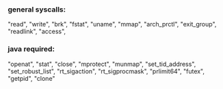 ### general syscalls:
"read",
"write",
"brk",
"fstat",
"uname",
"mmap",
"arch_prctl",
"exit_group",
"readlink",
"access",

### java required:

"openat",
"stat",
"close",
"mprotect",
"munmap",
"set_tid_address",
"set_robust_list",
"rt_sigaction",
"rt_sigprocmask",
"prlimit64",
"futex",
"getpid",
"clone"